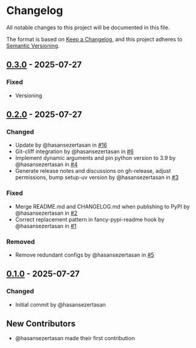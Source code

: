 # Changelog

All notable changes to this project will be documented in this file.

The format is based on [Keep a Changelog](https://keepachangelog.com/en/1.0.0/),
and this project adheres to [Semantic Versioning](https://semver.org/spec/v2.0.0.html).

<!-- changelog-start -->

## [0.3.0] - 2025-07-27

### Fixed

- Versioning

## [0.2.0] - 2025-07-27

### Changed

- Update by @hasansezertasan in [#16](https://github.com/hasansezertasan/micoo/pull/16)
- Git-cliff integration by @hasansezertasan in [#6](https://github.com/hasansezertasan/micoo/pull/6)
- Implement dynamic arguments and pin python version to 3.9 by @hasansezertasan in [#4](https://github.com/hasansezertasan/micoo/pull/4)
- Generate release notes and discussions on gh-release, adjust permissions, bump setup-uv version by @hasansezertasan in [#3](https://github.com/hasansezertasan/micoo/pull/3)

### Fixed

- Merge README.md and CHANGELOG.md when publishing to PyPI by @hasansezertasan in [#2](https://github.com/hasansezertasan/micoo/pull/2)
- Correct replacement pattern in fancy-pypi-readme hook by @hasansezertasan in [#1](https://github.com/hasansezertasan/micoo/pull/1)

### Removed

- Remove redundant configs by @hasansezertasan in [#5](https://github.com/hasansezertasan/micoo/pull/5)

## [0.1.0] - 2025-07-27

### Changed

- Initial commit by @hasansezertasan

## New Contributors

- @hasansezertasan made their first contribution

<!-- refs -->
[0.1.0]: https://github.com/hasansezertasan/micoo/tree/0.1.0
[0.3.0]: https://github.com/hasansezertasan/micoo/compare/0.2.0..0.3.0
[0.2.0]: https://github.com/hasansezertasan/micoo/compare/0.1.0..0.2.0

<!-- changelog-end -->
